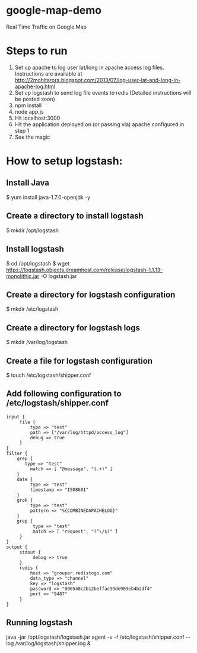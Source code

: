 google-map-demo
===============

Real Time Traffic on Google Map

# Steps to run

1. Set up apache to log user lat/long in apache access log files. Instructions are available at http://2mohitarora.blogspot.com/2013/07/log-user-lat-and-long-in-apache-log.html
2. Set up logstash to send log file events to redis (Detailed instructions will be posted soon)
3. npm install
4. node app.js
5. Hit localhost:3000
6. Hit the application deployed on (or passing via) apache configured in step 1
7. See the magic


# How to setup logstash:

## Install Java
$ yum install java-1.7.0-openjdk -y

## Create a directory to install logstash
$ mkdir /opt/logstash

## Install logstash
$ cd /opt/logstash
$ wget https://logstash.objects.dreamhost.com/release/logstash-1.1.13-monolithic.jar -O logstash.jar

## Create a directory for logstash configuration
$ mkdir /etc/logstash

## Create a directory for logstash logs
$ mkdir /var/log/logstash

## Create a file for logstash configuration
$ touch /etc/logstash/shipper.conf

## Add following configuration to /etc/logstash/shipper.conf
```
input {
     file {
         type => "test"
         path => ["/var/log/httpd/access_log"]
         debug => true
     }
}
filter {
    grep {
       type => "test"
         match => [ "@message", "(.+)" ]
    }
    date {
         type => "test"
         timestamp => "ISO8601"
    }
    grok {
         type => "test"
         pattern => "%{COMBINEDAPACHELOG}"
    }
    grep {
          type => "test"
          match => [ "request", "(^\/$)" ]
     }
}
output {
     stdout {
          debug => true
     }
     redis {
         host => "grouper.redistogo.com"
         data_type => "channel"
         key => "logstash"
         password => "000548c2b12beffac99de909eb4b2df4"
         port => "9487"
     }
}
```

## Running logstash
java -jar /opt/logstash/logstash.jar agent -v -f /etc/logstash/shipper.conf --log /var/log/logstash/shipper.log &

